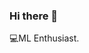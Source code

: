 ### Hi there 👋
💻ML Enthusiast.
<!--
**kaanmtl/kaanmtl** is a ✨ _special_ ✨ repository because its `README.md` (this file) appears on your GitHub profile.


